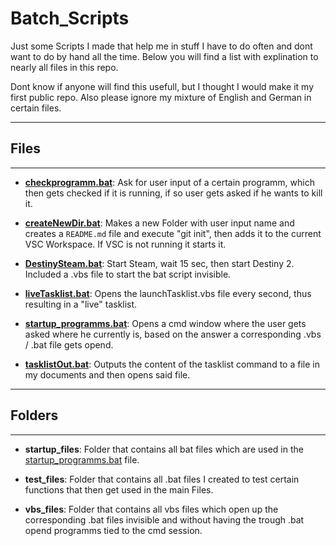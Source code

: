 # **Batch_Scripts**

Just some Scripts I made that help me in stuff I have to do often and dont want to do by hand all the time.
Below you will find a list with explination to nearly all files in this repo.

Dont know if anyone will find this usefull, but I thought I would make it my first public repo.
Also please ignore my mixture of English and German in certain files.

---

## Files

---

- **[checkprogramm.bat](/checkprogramm.bat)**: Ask for user input of a certain programm, which then gets checked if it is running, if so user gets asked if he wants to kill it.

- **[createNewDir.bat](/createNewDir.bat)**: Makes a new Folder with user input name and creates a `README.md` file and execute "git init", then adds it to the current VSC Workspace. If VSC is not running it starts it.

- **[DestinySteam.bat](/DestinySteam.bat)**: Start Steam, wait 15 sec, then start Destiny 2. Included a .vbs file to start the bat script invisible.

- **[liveTasklist.bat](/liveTasklist.bat)**: Opens the launchTasklist.vbs file every second, thus resulting in a "live" tasklist.

- **[startup_programms.bat](/startup_programms.bat)**: Opens a cmd window where the user gets asked where he currently is, based on the answer a corresponding .vbs / .bat file gets opend.

- **[tasklistOut.bat](/tasklistOut.bat)**: Outputs the content of the tasklist command to a file in my documents and then opens said file.

---

## Folders

---

- **startup_files**: Folder that contains all bat files which are used in the [startup_programms.bat](./startup_programms.bat) file.

- **test_files**: Folder that contains all .bat files I created to test certain functions that then get used in the main Files.

- **vbs_files**: Folder that contains all vbs files which open up the corresponding .bat files invisible and without having the trough .bat opend programms tied to the cmd session.
